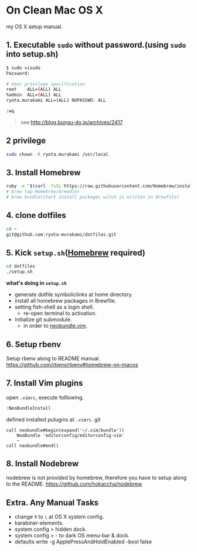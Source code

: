 On Clean Mac OS X
=====================

my OS X setup manual.

## 1. Executable `sudo` without password.(using `sudo` into setup.sh)  

```sh
$ sudo visudo
Password:

# User privilege specification
root    ALL=(ALL) ALL
%admin  ALL=(ALL) ALL
ryota.murakami ALL=(ALL) NOPASSWD: ALL

:wq
```

> see:<a href="http://blog.bungu-do.jp/archives/2417" target="_blank">http://blog.bungu-do.jp/archives/2417</a>

## 2 privilege

```sh
sudo chown -R ryota.murakami /usr/local
```

## 3. Install Homebrew

```sh
ruby -e "$(curl -fsSL https://raw.githubusercontent.com/Homebrew/install/master/install)"
# brew tap Homebrew/brewdler
# brew bundle(start install packages witch is written in Brewfile)
```

## 4. clone dotfiles

```sh
cd ~
git@github.com:ryota-murakami/dotfiles.git
```

## 5. Kick `setup.sh`([Homebrew](https://github.com/ryota-murakami/dotfiles/blob/master/README.md#3-install-homebrew) required)

```sh
cd dotfiles
./setup.sh
```

**what's doing in `setup.sh`**

- generate dotfile symboliclinks at home directory.
- install all homebrew packages in Brewfile.
- setting fish-shell as a login shell.
  - re-open terminal to activation.
- initialize git submodule.
  - in order to <a href="https://github.com/ryota-murakami/dotfiles/tree/master/.vim/bundle" target="_blank">neobundle.vim</a>.

## 6. Setup rbenv
Setup rbenv along to README manual.
https://github.com/rbenv/rbenv#homebrew-on-macos

## 7. Install Vim plugins

open `.vimrc`, execute folllowing.

```sh
:NeoBundleInstall
```

defined installed pulugins at `.vimrc`.
git
```vim
call neobundle#begin(expand('~/.vim/bundle'))
    NeoBundle 'editorconfig/editorconfig-vim'
    ~
call neobundle#end()
```

## 8. Install Nodebrew
nodebrew is not provided by homebrew, therefore you have to setup along to the README. 
https://github.com/hokaccha/nodebrew


## Extra. Any Manual Tasks

- change `¥` to `\` at OS X system config.
- karabiner-elements.
- system config > hidden dock.
- system config > - to dark OS menu-bar & dock.
- defaults write -g ApplePressAndHoldEnabled -bool false
